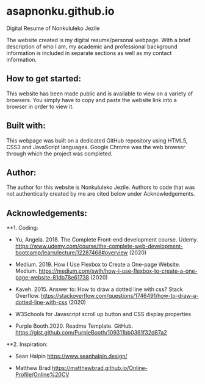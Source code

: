 # asapnonku.github.io
Digital Resume of Nonkululeko Jezile

The website created is my digital resume/personal webpage. With a brief description of who I am, my academic and professional background information is included in separate sections as well as my contact information.

## How to get started:  
This website has been made public and is available to view on a variety of browsers. You simply have to copy and paste the website link into a browser in order to view it. 

## Built with: 
This webpage was built on a dedicated GitHub repository using HTML5, CSS3 and JavaScript languages. Google Chrome was the web browser through which the project was completed.

## Author: 
The author for this website is Nonkululeko Jezile. Authors to code that was not authentically created by me are cited below under Acknowledgements. 

## Acknowledgements: 
**1. Coding: 

- Yu, Angela. 2018. The Complete Front-end development course. Udemy. https://www.udemy.com/course/the-complete-web-development-bootcamp/learn/lecture/12287468#overview (2020)

- Medium. 2019. How I Use Flexbox to Create a One-page Website. Medium. https://medium.com/swlh/how-i-use-flexbox-to-create-a-one-page-website-81db78e61738 (2020) 

- Kaveh. 2015. Answer to: How to draw a dotted line with css? Stack Overflow. https://stackoverflow.com/questions/1746491/how-to-draw-a-dotted-line-with-css (2020)

- W3Schools for Javascript scroll up button and CSS display properties

- Purple Booth.2020. Readme Template. GitHub. https://gist.github.com/PurpleBooth/109311bb0361f32d87a2

**2. Inspiration: 


- Sean Halpin https://www.seanhalpin.design/ 

- Matthew Brad https://matthewbrad.github.io/Online-Profile/Online%20CV


